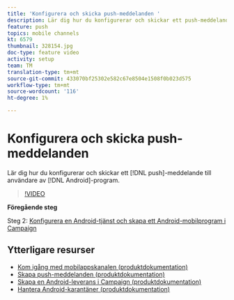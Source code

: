 ```yaml
---
title: 'Konfigurera och skicka push-meddelanden '
description: Lär dig hur du konfigurerar och skickar ett push-meddelande till android-appanvändare.
feature: push
topics: mobile channels
kt: 6579
thumbnail: 328154.jpg
doc-type: feature video
activity: setup
team: TM
translation-type: tm+mt
source-git-commit: 433070bf25302e582c67e8504e1508f0b023d575
workflow-type: tm+mt
source-wordcount: '116'
ht-degree: 1%

---
```



# Konfigurera och skicka push-meddelanden

Lär dig hur du konfigurerar och skickar ett [!DNL push]-meddelande till användare av [!DNL Android]-program.

>[!VIDEO](https://video.tv.adobe.com/v/328154?quality=12)

**Föregående steg**

Steg 2: [Konfigurera en Android-tjänst och skapa ett Android-mobilprogram i Campaign](/help/tutorial-getting-started-with-push-notifications-for-android/configuring-an-android-service-in-campaign.md)

## Ytterligare resurser

* [Kom igång med mobilappskanalen (produktdokumentation)](https://experienceleague.adobe.com/docs/campaign-classic/using/sending-messages/sending-push-notifications/about-mobile-app-channel.html#about-mobile-app-channel)
* [Skapa push-meddelanden (produktdokumentation)](https://experienceleague.adobe.com/docs/campaign-classic/using/sending-messages/sending-push-notifications/creating-notifications.html#sending-messages)
* [Skapa en Android-leverans i Campaign (produktdokumentation)](https://experienceleague.adobe.com/docs/campaign-classic/using/sending-messages/sending-push-notifications/configure-the-mobile-app/configuring-the-mobile-application-android.html#creating-android-delivery)
* [Hantera Android-karantäner (produktdokumentation)](https://experienceleague.adobe.com/docs/campaign-classic/using/sending-messages/monitoring-deliveries/understanding-quarantine-management.html#android-quarantine)
